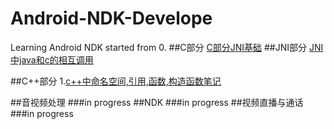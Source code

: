# Android-NDK-Develope
Learning Android NDK started from 0. 
##C部分 
 [C部分JNI基础](https://github.com/ccj659/Android-NDK-Develope/blob/master/C/%E6%8C%87%E9%92%88%E7%9B%B8%E5%85%B3.md)
##JNI部分
[JNI中java和c的相互调用](https://github.com/ccj659/Android-NDK-Develope/blob/master/JNI/JNI.md)

##C++部分
1.[c++中命名空间,引用,函数,构造函数笔记](https://github.com/ccj659/Android-NDK-Develope/blob/master/CPP/Cpp.md)

##音视频处理
###in progress
##NDK
###in progress
##视频直播与通话
###in progress
